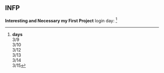 ## INFP
**Interesting and Necessary my First Project**
login day: [^1]

[^1]: **days**\
3/9\
3/10\
3/12\
3/13\
3/14\
3/15
